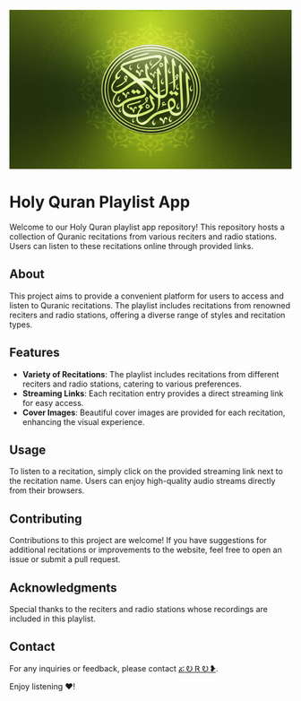 ![](https://github.com/ZORO2045/Holy_Quran_Playlist/blob/main/banner.jpg)
  # Holy Quran Playlist App

Welcome to our Holy Quran playlist app repository! This repository hosts a collection of Quranic recitations from various reciters and radio stations. Users can listen to these recitations online through provided links.

## About

This project aims to provide a convenient platform for users to access and listen to Quranic recitations. The playlist includes recitations from renowned reciters and radio stations, offering a diverse range of styles and recitation types.

## Features

- **Variety of Recitations**: The playlist includes recitations from different reciters and radio stations, catering to various preferences.
- **Streaming Links**: Each recitation entry provides a direct streaming link for easy access.
- **Cover Images**: Beautiful cover images are provided for each recitation, enhancing the visual experience.

## Usage

To listen to a recitation, simply click on the provided streaming link next to the recitation name. Users can enjoy high-quality audio streams directly from their browsers.

## Contributing

Contributions to this project are welcome! If you have suggestions for additional recitations or improvements to the website, feel free to open an issue or submit a pull request.

## Acknowledgments

Special thanks to the reciters and radio stations whose recordings are included in this playlist.

## Contact

For any inquiries or feedback, please contact [ፚ Ꭷ Ꮢ Ꭷ ❥](https://t.me/ZORO2045).

Enjoy listening ♥!
